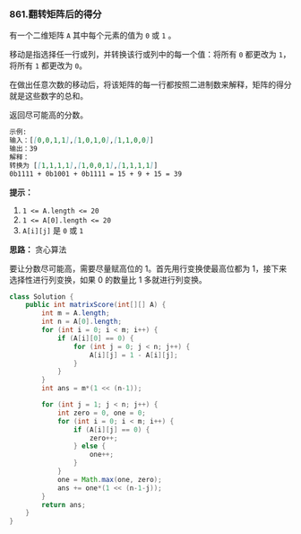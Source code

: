 ### 861.翻转矩阵后的得分

有一个二维矩阵 `A` 其中每个元素的值为 `0` 或 `1` 。

移动是指选择任一行或列，并转换该行或列中的每一个值：将所有 `0` 都更改为 `1`，将所有 `1` 都更改为 `0`。

在做出任意次数的移动后，将该矩阵的每一行都按照二进制数来解释，矩阵的得分就是这些数字的总和。

返回尽可能高的分数。

``` markdown
示例:
输入：[[0,0,1,1],[1,0,1,0],[1,1,0,0]]
输出：39
解释：
转换为 [[1,1,1,1],[1,0,0,1],[1,1,1,1]]
0b1111 + 0b1001 + 0b1111 = 15 + 9 + 15 = 39
```

**提示：**

1. `1 <= A.length <= 20`
2. `1 <= A[0].length <= 20`
3. `A[i][j]` 是 `0` 或 `1`



**思路：** 贪心算法

要让分数尽可能高，需要尽量赋高位的 1。首先用行变换使最高位都为 1，接下来选择性进行列变换，如果 0 的数量比 1 多就进行列变换。

``` java
class Solution {
    public int matrixScore(int[][] A) {
        int m = A.length;
        int n = A[0].length;
        for (int i = 0; i < m; i++) {
            if (A[i][0] == 0) {
                for (int j = 0; j < n; j++) {
                    A[i][j] = 1 - A[i][j];
                }
            }
        }
        int ans = m*(1 << (n-1));

        for (int j = 1; j < n; j++) {
            int zero = 0, one = 0;
            for (int i = 0; i < m; i++) {
                if (A[i][j] == 0) {
                    zero++;
                } else {
                    one++;
                }
            }
            one = Math.max(one, zero);
            ans += one*(1 << (n-1-j));
        }
        return ans;
    }
}
```

